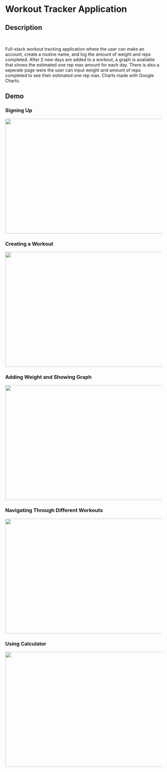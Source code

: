 # Workout Tracker Application

## Description
![<Django>](https://img.shields.io/badge/Django-092E20?style=for-the-badge&logo=Django&logoColor=white)
![<sqlite>](https://img.shields.io/badge/sqlite-003B57?style=for-the-badge&logo=SQLite&logoColor=white)
![<html>](https://img.shields.io/badge/HTML5-E34F26?style=for-the-badge&logo=html5&logoColor=white)
![<css>](https://img.shields.io/badge/CSS-1572B6?style=for-the-badge&logo=css3&logoColor=white)
![<javascript>](https://img.shields.io/badge/JavaScript-F7DF1E?style=for-the-badge&logo=javascript&logoColor=white)
![<bootstrap>](https://img.shields.io/badge/Bootstrap-7952B3?style=for-the-badge&logo=Bootstrap&logoColor=white)



Full-stack workout tracking application where the user can make an account, create a routine name, and log the amount of weight and reps completed. After 2 new days are added to a workout, a graph is available that shows the estimated one rep max amount for each day. There is also a seperate page were the user can input weight and amount of reps completed to see their estimated one rep max. Charts made with Google Charts.


## Demo

### Signing Up
<img src="https://github.com/bsule/Workout-Tracker/assets/84888206/6edbdd40-e27f-4117-a192-a4cc17d6e36e" width="650" height="370" >

### Creating a Workout
<img src="https://github.com/bsule/Workout-Tracker/assets/84888206/777d84b9-c941-464e-b73a-cfbe772a8025" width="650" height="370" >

### Adding Weight and Showing Graph
<img src="https://github.com/bsule/Workout-Tracker/assets/84888206/51519d81-3c6a-4cae-9d9d-60119568d9e6" width="650" height="370" >

### Navigating Through Different Workouts
<img src="https://github.com/bsule/Workout-Tracker/assets/84888206/cdfdbcab-2a1b-4dba-849d-49df91620030" width="650" height="370" >

### Using Calculator
<img src="https://github.com/bsule/Workout-Tracker/assets/84888206/3d28ad1a-8ca6-46c7-9a2d-646a9a14a63c" width="650" height="370" >
